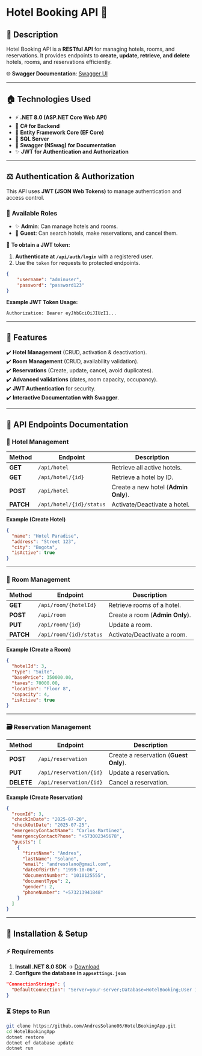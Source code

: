 # **Hotel Booking API** 🏨

## 📌 **Description**
Hotel Booking API is a **RESTful API** for managing hotels, rooms, and reservations. It provides endpoints to **create, update, retrieve, and delete** hotels, rooms, and reservations efficiently.

🌐 **Swagger Documentation**: [Swagger UI](https://hotelbookingazure.azurewebsites.net/swagger/index.html)

---

## 🏠 **Technologies Used**
- ⚡ **.NET 8.0 (ASP.NET Core Web API)**
- 💪 **C# for Backend**
- 💪 **Entity Framework Core (EF Core)**
- 📂 **SQL Server**
- 🔎 **Swagger (NSwag) for Documentation**
- ✨ **JWT for Authentication and Authorization**

---

## ⚖️ **Authentication & Authorization**
This API uses **JWT (JSON Web Tokens)** to manage authentication and access control.

### 🔑 **Available Roles**
- ✨ **Admin**: Can manage hotels and rooms.
- 🏡 **Guest**: Can search hotels, make reservations, and cancel them.

🔗 **To obtain a JWT token:**
1. **Authenticate at `/api/auth/login`** with a registered user.
2. Use the `token` for requests to protected endpoints.

```json
{
    "username": "adminuser",
    "password": "password123"
}
```

**Example JWT Token Usage:**
```http
Authorization: Bearer eyJhbGciOiJIUzI1...
```

---

## 🚀 **Features**
✔️ **Hotel Management** (CRUD, activation & deactivation).  
✔️ **Room Management** (CRUD, availability validation).  
✔️ **Reservations** (Create, update, cancel, avoid duplicates).  
✔️ **Advanced validations** (dates, room capacity, occupancy).  
✔️ **JWT Authentication** for security.  
✔️ **Interactive Documentation with Swagger**.  

---

## 📂 **API Endpoints Documentation**

### 🏨 **Hotel Management**
| Method  | Endpoint             | Description |
|---------|---------------------|-------------|
| **GET** | `/api/hotel`        | Retrieve all active hotels. |
| **GET** | `/api/hotel/{id}`   | Retrieve a hotel by ID. |
| **POST** | `/api/hotel`        | Create a new hotel (**Admin Only**). |
| **PATCH** | `/api/hotel/{id}/status` | Activate/Deactivate a hotel. |

**Example (Create Hotel)**
```json
{
  "name": "Hotel Paradise",
  "address": "Street 123",
  "city": "Bogota",
  "isActive": true
}
```

---

### 🏡 **Room Management**
| Method  | Endpoint          | Description |
|---------|----------------|-------------|
| **GET** | `/api/room/{hotelId}`  | Retrieve rooms of a hotel. |
| **POST** | `/api/room`  | Create a room (**Admin Only**). |
| **PUT** | `/api/room/{id}` | Update a room. |
| **PATCH** | `/api/room/{id}/status` | Activate/Deactivate a room. |

**Example (Create a Room)**
```json
{
  "hotelId": 3,
  "type": "Suite",
  "basePrice": 350000.00,
  "taxes": 70000.00,
  "location": "Floor 8",
  "capacity": 4,
  "isActive": true
}
```

---

### 🗃️ **Reservation Management**
| Method  | Endpoint                | Description |
|---------|------------------------|-------------|
| **POST** | `/api/reservation`     | Create a reservation (**Guest Only**). |
| **PUT** | `/api/reservation/{id}` | Update a reservation. |
| **DELETE** | `/api/reservation/{id}` | Cancel a reservation. |

**Example (Create Reservation)**
```json
{
  "roomId": 3,
  "checkInDate": "2025-07-20",
  "checkOutDate": "2025-07-25",
  "emergencyContactName": "Carlos Martinez",
  "emergencyContactPhone": "+573002345678",
  "guests": [
    {
      "firstName": "Andres",
      "lastName": "Solano",
      "email": "andresolano@gmail.com",
      "dateOfBirth": "1999-10-06",
      "documentNumber": "1010125555",
      "documentType": 2,
      "gender": 2,
      "phoneNumber": "+573213941848"
    }
  ]
}
```

---

## 🔧 **Installation & Setup**
### ⚡ **Requirements**
1. **Install .NET 8.0 SDK** → [Download](https://dotnet.microsoft.com/en-us/download/dotnet/8.0)  
2. **Configure the database in `appsettings.json`**
```json
"ConnectionStrings": {
  "DefaultConnection": "Server=your-server;Database=HotelBooking;User Id=your-user;Password=your-password;"
}
```

### ⏳ **Steps to Run**
```sh
git clone https://github.com/AndresSolano06/HotelBookingApp.git
cd HotelBookingApp
dotnet restore
dotnet ef database update
dotnet run
```
